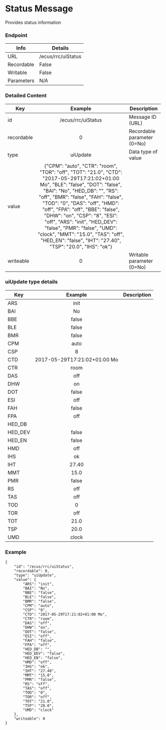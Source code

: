 # Status Message

Provides status information

### Endpoint

| Info  | Details |
| ------------- | ------------- |
| URL   | /ecus/rrc/uiStatus   |
| Recordable   | False   |
| Writable   | False   |
| Parameters  | N/A |

### Detailed Content

|  Key  | Example | Description |
| ------------- | :------: | ------------------------------ |
|  id | /ecus/rrc/uiStatus | Message ID (URL) |
|  recordable | 0 | Recordable parameter (0=No) |
|  type | uiUpdate | Data type of value |
|  value | {"CPM": "auto", "CTR": "room", "TOR": "off", "TOT": "21.0", "CTD": "2017-05-29T17:21:02+01:00 Mo", "BLE": "false", "DOT": "false", "BAI": "No", "HED_DB": "", "RS": "off", "BMR": "false", "FAH": "false", "TOD": "0", "DAS": "off", "HMD": "off", "FPA": "off", "BBE": "false", "DHW": "on", "CSP": "8", "ESI": "off", "ARS": "init", "HED_DEV": "false", "PMR": "false", "UMD": "clock", "MMT": "15.0", "TAS": "off", "HED_EN": "false", "IHT": "27.40", "TSP": "20.0", "IHS": "ok"} |  |
|  writeable | 0 | Writable parameter (0=No) |


### uiUpdate type details 

|  Key  | Example | Description |
| ------------- | :------: | ------------------------------ |
|  ARS | init |  |
|  BAI | No |  |
|  BBE | false |  |
|  BLE | false |  |
|  BMR | false |  |
|  CPM | auto |  |
|  CSP | 8 |  |
|  CTD | 2017-05-29T17:21:02+01:00 Mo |  |
|  CTR | room |  |
|  DAS | off |  |
|  DHW | on |  |
|  DOT | false |  |
|  ESI | off |  |
|  FAH | false |  |
|  FPA | off |  |
|  HED_DB |  |  |
|  HED_DEV | false |  |
|  HED_EN | false |  |
|  HMD | off |  |
|  IHS | ok |  |
|  IHT | 27.40 |  |
|  MMT | 15.0 |  |
|  PMR | false |  |
|  RS | off |  |
|  TAS | off |  |
|  TOD | 0 |  |
|  TOR | off |  |
|  TOT | 21.0 |  |
|  TSP | 20.0 |  |
|  UMD | clock |  |


### Example
```
{
    "id": "/ecus/rrc/uiStatus",
    "recordable": 0,
    "type": "uiUpdate",
    "value": {
        "ARS": "init",
        "BAI": "No",
        "BBE": "false",
        "BLE": "false",
        "BMR": "false",
        "CPM": "auto",
        "CSP": "8",
        "CTD": "2017-05-29T17:21:02+01:00 Mo",
        "CTR": "room",
        "DAS": "off",
        "DHW": "on",
        "DOT": "false",
        "ESI": "off",
        "FAH": "false",
        "FPA": "off",
        "HED_DB": "",
        "HED_DEV": "false",
        "HED_EN": "false",
        "HMD": "off",
        "IHS": "ok",
        "IHT": "27.40",
        "MMT": "15.0",
        "PMR": "false",
        "RS": "off",
        "TAS": "off",
        "TOD": "0",
        "TOR": "off",
        "TOT": "21.0",
        "TSP": "20.0",
        "UMD": "clock"
    },
    "writeable": 0
}
```
